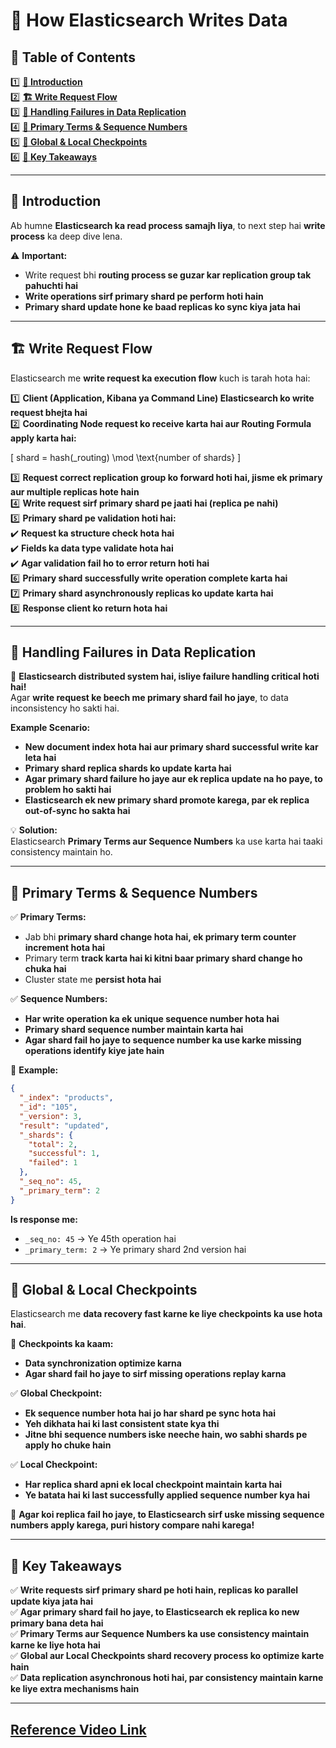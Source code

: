 # 📌 **How Elasticsearch Writes Data**  

## 📜 **Table of Contents**  

1️⃣ **[🔹 Introduction](#1)**  
2️⃣ **[🏗️ Write Request Flow](#2)**  
3️⃣ **[🔄 Handling Failures in Data Replication](#3)**  
4️⃣ **[🧠 Primary Terms & Sequence Numbers](#4)**  
5️⃣ **[🚀 Global & Local Checkpoints](#5)**  
6️⃣ **[🎯 Key Takeaways](#6)**  

---

## 🔹 **Introduction**  <a id="1"></a>
Ab humne **Elasticsearch ka read process samajh liya**, to next step hai **write process** ka deep dive lena.  

⚠️ **Important:**  
- Write request bhi **routing process se guzar kar replication group tak pahuchti hai**  
- **Write operations sirf primary shard pe perform hoti hain**  
- **Primary shard update hone ke baad replicas ko sync kiya jata hai**  

---

## 🏗️ **Write Request Flow**  <a id="2"></a>
Elasticsearch me **write request ka execution flow** kuch is tarah hota hai:

1️⃣ **Client (Application, Kibana ya Command Line) Elasticsearch ko write request bhejta hai**  
2️⃣ **Coordinating Node request ko receive karta hai aur Routing Formula apply karta hai:**  

\[
shard = hash(_routing) \mod \text{number of shards}
\]

3️⃣ **Request correct replication group ko forward hoti hai, jisme ek primary aur multiple replicas hote hain**  
4️⃣ **Write request sirf primary shard pe jaati hai (replica pe nahi)**  
5️⃣ **Primary shard pe validation hoti hai:**  
   ✔️ **Request ka structure check hota hai**  
   ✔️ **Fields ka data type validate hota hai**  
   ✔️ **Agar validation fail ho to error return hoti hai**  
6️⃣ **Primary shard successfully write operation complete karta hai**  
7️⃣ **Primary shard asynchronously replicas ko update karta hai**  
8️⃣ **Response client ko return hota hai**  

---

## 🔄 **Handling Failures in Data Replication**  <a id="3"></a>
📌 **Elasticsearch distributed system hai, isliye failure handling critical hoti hai!**  
Agar **write request ke beech me primary shard fail ho jaye**, to data inconsistency ho sakti hai.  

**Example Scenario:**  
- **New document index hota hai aur primary shard successful write kar leta hai**  
- **Primary shard replica shards ko update karta hai**  
- **Agar primary shard failure ho jaye aur ek replica update na ho paye, to problem ho sakti hai**  
- **Elasticsearch ek new primary shard promote karega, par ek replica out-of-sync ho sakta hai**  

💡 **Solution:**  
Elasticsearch **Primary Terms aur Sequence Numbers** ka use karta hai taaki consistency maintain ho.  

---

## 🧠 **Primary Terms & Sequence Numbers**  <a id="4"></a>
✅ **Primary Terms:**  
- Jab bhi **primary shard change hota hai, ek primary term counter increment hota hai**  
- Primary term **track karta hai ki kitni baar primary shard change ho chuka hai**  
- Cluster state me **persist hota hai**  

✅ **Sequence Numbers:**  
- **Har write operation ka ek unique sequence number hota hai**  
- **Primary shard sequence number maintain karta hai**  
- **Agar shard fail ho jaye to sequence number ka use karke missing operations identify kiye jate hain**  

🔹 **Example:**  
```json
{
  "_index": "products",
  "_id": "105",
  "_version": 3,
  "result": "updated",
  "_shards": {
    "total": 2,
    "successful": 1,
    "failed": 1
  },
  "_seq_no": 45,
  "_primary_term": 2
}
```
**Is response me:**  
- `_seq_no: 45` → Ye 45th operation hai  
- `_primary_term: 2` → Ye primary shard 2nd version hai  

---

## 🚀 **Global & Local Checkpoints**  <a id="5"></a>
Elasticsearch me **data recovery fast karne ke liye checkpoints ka use hota hai**.  

📌 **Checkpoints ka kaam:**  
- **Data synchronization optimize karna**  
- **Agar shard fail ho jaye to sirf missing operations replay karna**  

✅ **Global Checkpoint:**  
- **Ek sequence number hota hai jo har shard pe sync hota hai**  
- **Yeh dikhata hai ki last consistent state kya thi**  
- **Jitne bhi sequence numbers iske neeche hain, wo sabhi shards pe apply ho chuke hain**  

✅ **Local Checkpoint:**  
- **Har replica shard apni ek local checkpoint maintain karta hai**  
- **Ye batata hai ki last successfully applied sequence number kya hai**  

🔹 **Agar koi replica fail ho jaye, to Elasticsearch sirf uske missing sequence numbers apply karega, puri history compare nahi karega!**  

---

## 🎯 **Key Takeaways**  <a id="6"></a>
✅ **Write requests sirf primary shard pe hoti hain, replicas ko parallel update kiya jata hai**  
✅ **Agar primary shard fail ho jaye, to Elasticsearch ek replica ko new primary bana deta hai**  
✅ **Primary Terms aur Sequence Numbers ka use consistency maintain karne ke liye hota hai**  
✅ **Global aur Local Checkpoints shard recovery process ko optimize karte hain**  
✅ **Data replication asynchronous hoti hai, par consistency maintain karne ke liye extra mechanisms hain**  

---
[Reference Video Link](https://youtu.be/Zei4mlPatpY?si=z6ZTi3dpVBuuKi3K)
---